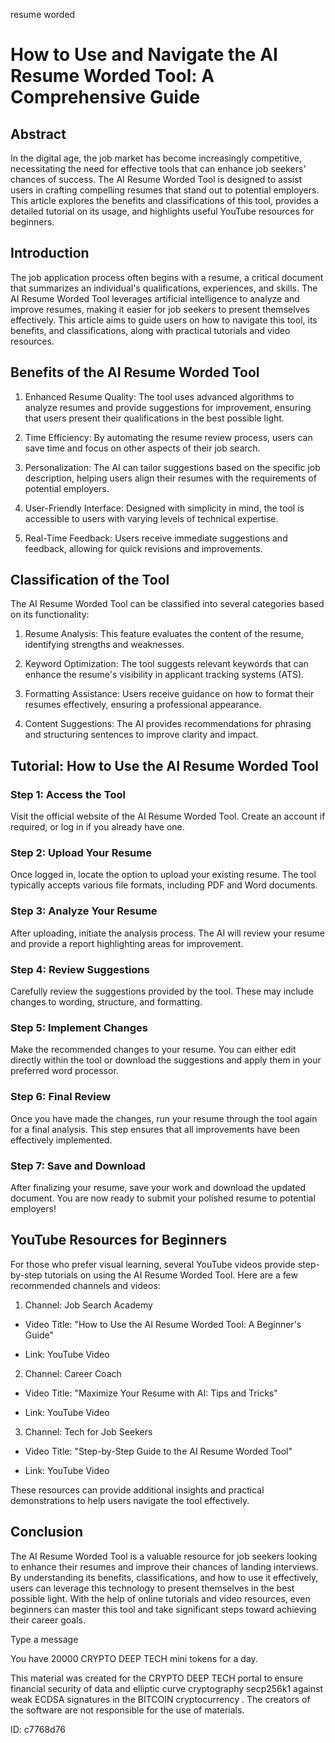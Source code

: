 resume worded
# How to Use and Navigate the AI Resume Worded Tool: A Comprehensive Guide



## Abstract



In the digital age, the job market has become increasingly competitive, necessitating the need for effective tools that can enhance job seekers' chances of success. The AI Resume Worded Tool is designed to assist users in crafting compelling resumes that stand out to potential employers. This article explores the benefits and classifications of this tool, provides a detailed tutorial on its usage, and highlights useful YouTube resources for beginners.



## Introduction



The job application process often begins with a resume, a critical document that summarizes an individual's qualifications, experiences, and skills. The AI Resume Worded Tool leverages artificial intelligence to analyze and improve resumes, making it easier for job seekers to present themselves effectively. This article aims to guide users on how to navigate this tool, its benefits, and classifications, along with practical tutorials and video resources.



## Benefits of the AI Resume Worded Tool



1. Enhanced Resume Quality: The tool uses advanced algorithms to analyze resumes and provide suggestions for improvement, ensuring that users present their qualifications in the best possible light.



2. Time Efficiency: By automating the resume review process, users can save time and focus on other aspects of their job search.



3. Personalization: The AI can tailor suggestions based on the specific job description, helping users align their resumes with the requirements of potential employers.



4. User-Friendly Interface: Designed with simplicity in mind, the tool is accessible to users with varying levels of technical expertise.



5. Real-Time Feedback: Users receive immediate suggestions and feedback, allowing for quick revisions and improvements.



## Classification of the Tool



The AI Resume Worded Tool can be classified into several categories based on its functionality:



1. Resume Analysis: This feature evaluates the content of the resume, identifying strengths and weaknesses.



2. Keyword Optimization: The tool suggests relevant keywords that can enhance the resume's visibility in applicant tracking systems (ATS).



3. Formatting Assistance: Users receive guidance on how to format their resumes effectively, ensuring a professional appearance.



4. Content Suggestions: The AI provides recommendations for phrasing and structuring sentences to improve clarity and impact.



## Tutorial: How to Use the AI Resume Worded Tool



### Step 1: Access the Tool



Visit the official website of the AI Resume Worded Tool. Create an account if required, or log in if you already have one.



### Step 2: Upload Your Resume



Once logged in, locate the option to upload your existing resume. The tool typically accepts various file formats, including PDF and Word documents.



### Step 3: Analyze Your Resume



After uploading, initiate the analysis process. The AI will review your resume and provide a report highlighting areas for improvement.



### Step 4: Review Suggestions



Carefully review the suggestions provided by the tool. These may include changes to wording, structure, and formatting.



### Step 5: Implement Changes



Make the recommended changes to your resume. You can either edit directly within the tool or download the suggestions and apply them in your preferred word processor.



### Step 6: Final Review



Once you have made the changes, run your resume through the tool again for a final analysis. This step ensures that all improvements have been effectively implemented.



### Step 7: Save and Download



After finalizing your resume, save your work and download the updated document. You are now ready to submit your polished resume to potential employers!



## YouTube Resources for Beginners



For those who prefer visual learning, several YouTube videos provide step-by-step tutorials on using the AI Resume Worded Tool. Here are a few recommended channels and videos:



1. Channel: Job Search Academy

- Video Title: "How to Use the AI Resume Worded Tool: A Beginner's Guide"

- Link: YouTube Video



2. Channel: Career Coach

- Video Title: "Maximize Your Resume with AI: Tips and Tricks"

- Link: YouTube Video



3. Channel: Tech for Job Seekers

- Video Title: "Step-by-Step Guide to the AI Resume Worded Tool"

- Link: YouTube Video



These resources can provide additional insights and practical demonstrations to help users navigate the tool effectively.



## Conclusion



The AI Resume Worded Tool is a valuable resource for job seekers looking to enhance their resumes and improve their chances of landing interviews. By understanding its benefits, classifications, and how to use it effectively, users can leverage this technology to present themselves in the best possible light. With the help of online tutorials and video resources, even beginners can master this tool and take significant steps toward achieving their career goals.



Type a message

You have 20000 CRYPTO DEEP TECH mini tokens for a day.


This material was created for the  CRYPTO DEEP TECH portal  to ensure financial security of data and elliptic curve cryptography  secp256k1 against weak ECDSA  signatures   in the  BITCOIN cryptocurrency . The creators of the software are not responsible for the use of materials.

 ID: c7768d76
